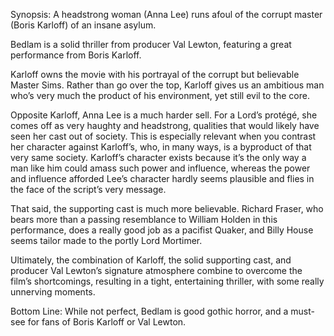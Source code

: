 Synopsis: A headstrong woman (Anna Lee) runs afoul of the corrupt master (Boris Karloff) of an insane asylum.

Bedlam is a solid thriller from producer Val Lewton, featuring a great performance from Boris Karloff.

Karloff owns the movie with his portrayal of the corrupt but believable Master Sims.  Rather than go over the top, Karloff gives us an ambitious man who’s very much the product of his environment, yet still evil to the core. 

Opposite Karloff, Anna Lee is a much harder sell.  For a Lord’s protégé, she comes off as very haughty and headstrong, qualities that would likely have seen her cast out of society.  This is especially relevant when you contrast her character against Karloff’s, who, in many ways, is a byproduct of that very same society.  Karloff’s character exists because it’s the only way a man like him could amass such power and influence, whereas the power and influence afforded Lee’s character hardly seems plausible and flies in the face of the script’s very message.

That said, the supporting cast is much more believable.  Richard Fraser, who bears more than a passing resemblance to William Holden in this performance, does a really good job as a pacifist Quaker, and Billy House seems tailor made to the portly Lord Mortimer.

Ultimately, the combination of Karloff, the solid supporting cast, and producer Val Lewton’s signature atmosphere combine to overcome the film’s shortcomings, resulting in a tight, entertaining thriller, with some really unnerving moments.

Bottom Line: While not perfect, Bedlam is good gothic horror, and a must-see for fans of Boris Karloff or Val Lewton.
